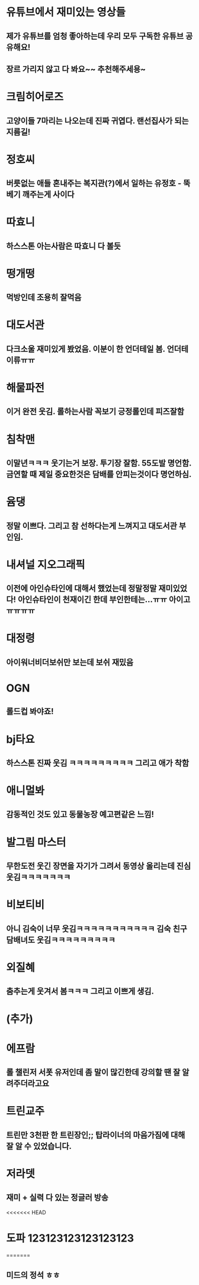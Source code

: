 


유튜브에서 재미있는 영상들
========================
제가 유튜브를 엄청 좋아하는데 우리 모두 구독한 유튜브 공유해요!
------------------------
장르 가리지 않고 다 봐요~~ 추천해주세용~
------------------------


# 크림히어로즈
## 고양이들 7마리는 나오는데 진짜 귀엽다. 랜선집사가 되는 지름길!

# 정호씨
## 버릇없는 애들 혼내주는 복지관(?)에서 일하는 유정호 - 뚝베기 깨주는게 사이다

# 따효니
## 하스스톤 아는사람은 따효니 다 볼듯

# 떵개떵
## 먹방인데 조용히 잘먹음

# 대도서관
## 다크소울 재미있게 봤었음. 이분이 한 언더테일 봄. 언더테이류ㅠㅠ

# 해물파전
## 이거 완전 웃김. 롤하는사람 꼭보기 긍정롤인데 피즈잘함

# 침착맨
## 이말년ㅋㅋㅋ 웃기는거 보장. 투기장 잘함. 55도발 명언함. 금연할 때 제일 중요한것은 담배를 안피는것이다 명언하심.

# 윰댕
## 정말 이쁘다. 그리고 참 선하다는게 느껴지고 대도서관 부인임.

# 내셔널 지오그래픽
## 이전에 아인슈타인에 대해서 했었는데 정말정말 재미있었다! 아인슈타인이 천재이긴 한데 부인한테는...ㅠㅠ 아이고 ㅠㅠㅠㅠ

# 대정령
## 아이워너비더보쉬만 보는데 보쉬 재밌음

# OGN
## 롤드컵 봐야죠!

# bj타요
## 하스스톤 진짜 웃김 ㅋㅋㅋㅋㅋㅋㅋㅋㅋ 그리고 애가 착함

# 애니멀봐
## 감동적인 것도 있고 동물농장 예고편같은 느낌!

# 발그림 마스터
## 무한도전 웃긴 장면을 자기가 그려서 동영상 올리는데 진심 웃김ㅋㅋㅋㅋㅋㅋㅋ

# 비보티비
## 아니 김숙이 너무 웃김ㅋㅋㅋㅋㅋㅋㅋㅋㅋㅋㅋ 김숙 친구 담배녀도 웃김ㅋㅋㅋㅋㅋㅋㅋㅋㅋ

# 외질혜
## 춤추는게 웃겨서 봄ㅋㅋㅋ 그리고 이쁘게 생김.


# (추가)

# 에프람
## 롤 챌린저 서폿 유저인데 좀 말이 많긴한데 강의할 땐 잘 알려주더라고요

# 트린교주
## 트린만 3천판 한 트린장인;; 탑라이너의 마음가짐에 대해 잘 알 수 있었습니다.

# 저라뎃
## 재미 + 실력 다 있는 정글러 방송

<<<<<<< HEAD
# 도파 123123123123123123
=======


## 미드의 정석 ㅎㅎ






